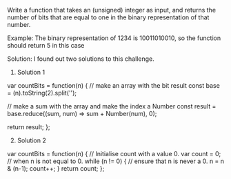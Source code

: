 Write a function that takes an (unsigned) integer as input, and returns the number of bits that are equal to one in the binary representation of that number.

Example: The binary representation of 1234 is 10011010010, so the function should return 5 in this case

Solution:
I found out two solutions to this challenge. 

1. Solution 1

var countBits = function(n) {
   // make an array with the bit result
   const base = (n).toString(2).split('');
   
   // make a sum with the array and make the index a Number
   const result = base.reduce((sum, num) => sum + Number(num), 0);
   
   return result;
};


2. Solution 2

var countBits = function(n) {
    // Initialise count with a value 0.
    var count = 0;
    // when n is not equal to 0.
    while (n != 0)
    {
        // ensure that n is never a 0.
        n = n & (n-1);
        count++;
    }
    return count;
};